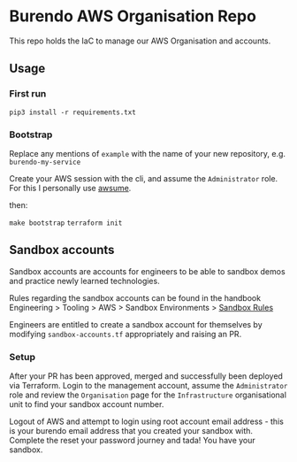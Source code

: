 # Burendo AWS Organisation Repo

This repo holds the IaC to manage our AWS Organisation and accounts.

## Usage

### First run
`pip3 install -r requirements.txt`

### Bootstrap

Replace any mentions of `example` with the name of your new repository, e.g. `burendo-my-service`

Create your AWS session with the cli, and assume the `Administrator` role. For this I personally use [awsume](https://awsu.me/).

then:

`make bootstrap`
`terraform init`

## Sandbox accounts

Sandbox accounts are accounts for engineers to be able to sandbox demos and practice newly learned technologies.

Rules regarding the sandbox accounts can be found in the handbook Engineering > Tooling > AWS > Sandbox Environments > [Sandbox Rules](https://github.com/BurendoUK/burendo-handbook/blob/main/docs/Engineering/Tooling/AWS/Sandbox%20Environments/sandboxrules.md)

Engineers are entitled to create a sandbox account for themselves by modifying `sandbox-accounts.tf` appropriately and raising an PR.

### Setup

After your PR has been approved, merged and successfully been deployed via Terraform. Login to the management account, assume the `Administrator` role and review the `Organisation` page for the `Infrastructure` organisational unit to find your sandbox account number.

Logout of AWS and attempt to login using root account email address - this is your burendo email address that you created your sandbox with. Complete the reset your password journey and tada! You have your sandbox.
